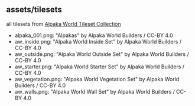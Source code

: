 ## assets/tilesets

all tilesets from [Alpaka World Tileset Collection](https://tiles.alpaka.world/)

- alpaka_001.png: "Alpakas" by Alpaka World Builders / CC-BY 4.0
- aw_inside.png: "Alpaka World Inside Set" by Alpaka World Builders / CC-BY 4.0
- aw_outside.png: "Alpaka World Outside Set" by Alpaka World Builders / CC-BY 4.0
- aw_starter.png: "Alpaka World Starter Set" by Alpaka World Builders / CC-BY 4.0
- aw_vegetation.png: "Alpaka World Vegetation Set" by Alpaka World Builders / CC-BY 4.0
- aw_walls.png: "Alpaka World Wall Set" by Alpaka World Builders / CC-BY 4.0
